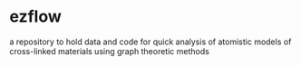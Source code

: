 # ezflow 
a repository to hold data and code for quick analysis of atomistic models of cross-linked materials using graph theoretic methods
